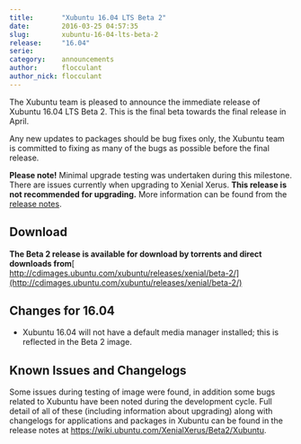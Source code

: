 ```yaml
---
title:       "Xubuntu 16.04 LTS Beta 2"
date:        2016-03-25 04:57:35
slug:        xubuntu-16-04-lts-beta-2
release:     "16.04"
serie:       
category:    announcements
author:      flocculant
author_nick: flocculant
---
```


The Xubuntu team is pleased to announce the immediate release of Xubuntu 16.04 LTS Beta 2. This is the final beta towards the final release in April.

Any new updates to packages should be bug fixes only, the Xubuntu team is committed to fixing as many of the bugs as possible before the final release.

**Please note!** Minimal upgrade testing was undertaken during this milestone. There are issues currently when upgrading to Xenial Xerus. **This release is not recommended for upgrading.** More information can be found from the [release notes](https://wiki.ubuntu.com/XenialXerus/Beta2/Xubuntu).

Download
--------

**The Beta 2 release is available for download by torrents and direct downloads from**[ http://cdimages.ubuntu.com/xubuntu/releases/xenial/beta-2/](http://cdimages.ubuntu.com/xubuntu/releases/xenial/beta-2/)

Changes for 16.04
-----------------

- Xubuntu 16.04 will not have a default media manager installed; this is reflected in the Beta 2 image.

Known Issues and Changelogs
---------------------------

Some issues during testing of image were found, in addition some bugs related to Xubuntu have been noted during the development cycle. Full detail of all of these (including information about upgrading) along with changelogs for applications and packages in Xubuntu can be found in the release notes at <https://wiki.ubuntu.com/XenialXerus/Beta2/Xubuntu>.
